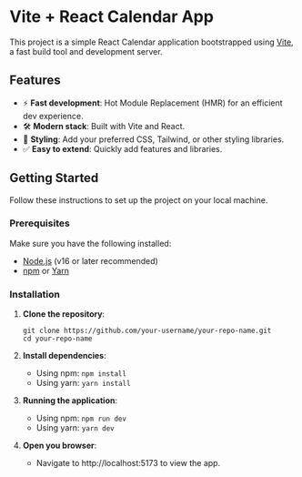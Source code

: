 # Vite + React Calendar App

This project is a simple React Calendar application bootstrapped using [Vite](https://vitejs.dev/), a fast build tool and development server.

## Features

- ⚡ **Fast development**: Hot Module Replacement (HMR) for an efficient dev experience.
- 🛠️ **Modern stack**: Built with Vite and React.
- 💅 **Styling**: Add your preferred CSS, Tailwind, or other styling libraries.
- ✅ **Easy to extend**: Quickly add features and libraries.

## Getting Started

Follow these instructions to set up the project on your local machine.

### Prerequisites

Make sure you have the following installed:
- [Node.js](https://nodejs.org/) (v16 or later recommended)
- [npm](https://www.npmjs.com/) or [Yarn](https://yarnpkg.com/)

### Installation

1. **Clone the repository**:
    ```
    git clone https://github.com/your-username/your-repo-name.git
    cd your-repo-name
    ```
   
2. **Install dependencies**:
    - Using npm: ```npm install```
    - Using yarn: ```yarn install```

3. **Running the application**:
    - Using npm: ```npm run dev```
    - Using yarn: ```yarn dev```

4. **Open you browser**:
    - Navigate to http://localhost:5173 to view the app.